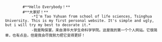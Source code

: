 
			#**Hello Everybody！**
			#**大家好！**
				-*I'm Tao Yuhuan from school of life sciences, Tsinghua University. This is my first personal website. It's simple and ugly, but i will try my best to decorate it.*
				-我是陶俣寰，来自清华大学生命科学学院。这是我的第一个个人网站。它很简单，也有点丑，但是我会尽我努力把它变得更好！

